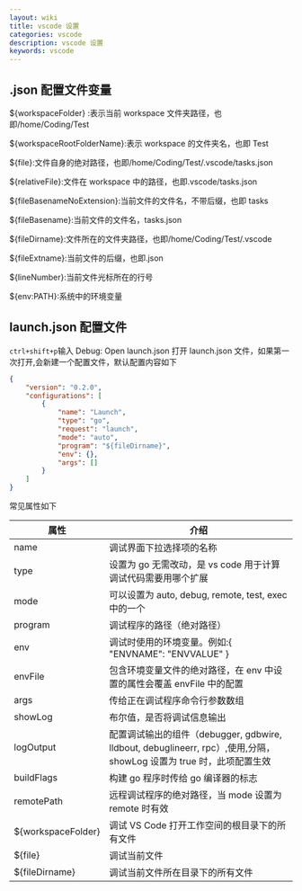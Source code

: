 ```yaml
---
layout: wiki
title: vscode 设置
categories: vscode
description: vscode 设置
keywords: vscode
---
```

## .json 配置文件变量
${workspaceFolder} :表示当前 workspace 文件夹路径，也即/home/Coding/Test  

${workspaceRootFolderName}:表示 workspace 的文件夹名，也即 Test  

${file}:文件自身的绝对路径，也即/home/Coding/Test/.vscode/tasks.json  

${relativeFile}:文件在 workspace 中的路径，也即.vscode/tasks.json  

${fileBasenameNoExtension}:当前文件的文件名，不带后缀，也即 tasks  

${fileBasename}:当前文件的文件名，tasks.json

${fileDirname}:文件所在的文件夹路径，也即/home/Coding/Test/.vscode  

${fileExtname}:当前文件的后缀，也即.json  

${lineNumber}:当前文件光标所在的行号  

${env:PATH}:系统中的环境变量  

## launch.json 配置文件
`ctrl+shift+p`输入 Debug: Open launch.json 打开 launch.json 文件，如果第一次打开,会新建一个配置文件，默认配置内容如下
```json
{
    "version": "0.2.0",
    "configurations": [
        {
            "name": "Launch",
            "type": "go",
            "request": "launch",
            "mode": "auto",
            "program": "${fileDirname}",
            "env": {},
            "args": []
        }
    ]
}
```
常见属性如下

|   属性    |   介绍    |
|   ----    |   ----    |
|   name    |   调试界面下拉选择项的名称    |
|   type    |   设置为 go 无需改动，是 vs code 用于计算调试代码需要用哪个扩展    |
|   mode    |   可以设置为 auto, debug, remote, test, exec 中的一个    |
|   program    |   调试程序的路径（绝对路径）    |
|   env    |   调试时使用的环境变量。例如:{ "ENVNAME": "ENVVALUE" }    |
|   envFile    |   包含环境变量文件的绝对路径，在 env 中设置的属性会覆盖 envFile 中的配置    |
|   args    |   传给正在调试程序命令行参数数组    |
|   showLog    |   布尔值，是否将调试信息输出    |
|   logOutput    |   配置调试输出的组件（debugger, gdbwire, lldbout, debuglineerr, rpc）,使用,分隔， showLog 设置为 true 时，此项配置生效    |
|   buildFlags    |   构建 go 程序时传给 go 编译器的标志    |
|   remotePath    |   远程调试程序的绝对路径，当 mode 设置为 remote 时有效    |
|   ${workspaceFolder}    |   调试 VS Code 打开工作空间的根目录下的所有文件    |
|   ${file}    |   调试当前文件    |
|   ${fileDirname}    |   调试当前文件所在目录下的所有文件    |